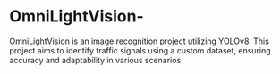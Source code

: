 # OmniLightVision-


OmniLightVision is an image recognition project utilizing YOLOv8. This project aims to identify traffic signals using a custom dataset, ensuring accuracy and adaptability in various scenarios
